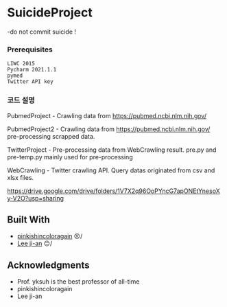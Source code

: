 # SuicideProject
-do not commit suicide !


### Prerequisites

```
LIWC 2015
Pycharm 2021.1.1
pymed
Twitter API key
```


<!-- ## Running / 실행

어떻게 테스트가 이 시스템에서 돌아가는지에 대한 설명을 합니다

### 테스트는 이런 식으로 동작합니다

왜 이렇게 동작하는지, 설명합니다

```
예시
``` -->

### 코드 설명

PubmedProject - Crawling data from https://pubmed.ncbi.nlm.nih.gov/

PubmedProject2 - Crawling data from https://pubmed.ncbi.nlm.nih.gov/ pre-processing scrapped data.

TwitterProject - Pre-processing data from WebCrawling result. pre.py and pre-temp.py mainly used for pre-processing

WebCrawling - Twitter crawling API. Query datas originated from csv and xlsx files.

https://drive.google.com/drive/folders/1V7X2q96OoPYncG7apONEtYnesoXy-V2O?usp=sharing


## Built With

* [pinkishincoloragain](https://github.com/pinkishincoloragain) :angry:/
* [Lee ji-an](https://github.com/lee-ji-an) :pensive:/

## Acknowledgments

* Prof. yksuh is the best professor of all-time
* pinkishincoloragain
* Lee ji-an
